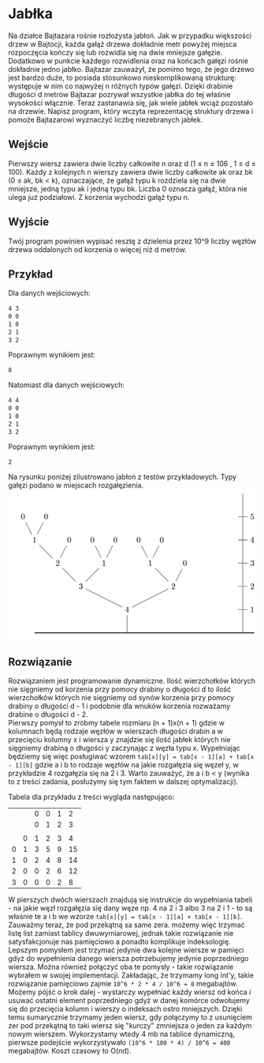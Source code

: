 # Jabłka

Na działce Bajtazara rośnie rozłożysta jabłoń. Jak w przypadku większości drzew w Bajtocji, każda gałąź
drzewa dokładnie metr powyżej miejsca rozpoczęcia kończy się lub rozwidla się na dwie mniejsze gałęzie.
Dodatkowo w punkcie każdego rozwidlenia oraz na końcach gałęzi rośnie dokładnie jedno jabłko. Bajtazar
zauważył, że pomimo tego, że jego drzewo jest bardzo duże, to posiada stosunkowo nieskomplikowaną strukturę:
występuje w nim co najwyżej n różnych typów gałęzi. Dzięki drabinie długości d metrów Bajtazar pozrywał
wszystkie jabłka do tej właśnie wysokości włącznie. Teraz zastanawia się, jak wiele jabłek wciąż pozostało na
drzewie. Napisz program, który wczyta reprezentację struktury drzewa i pomoże Bajtazarowi wyznaczyć liczbę
niezebranych jabłek.

## Wejście

Pierwszy wiersz zawiera dwie liczby całkowite n oraz d (1 ≤ n ≤ 106 , 1 ≤ d ≤ 100). Każdy z kolejnych n
wierszy zawiera dwie liczby całkowite ak oraz bk (0 ≤ ak, bk < k), oznaczające, że gałąź typu k rozdziela
się na dwie mniejsze, jedną typu ak i jedną typu bk. Liczba 0 oznacza gałąź, która nie ulega już podziałowi.
Z korzenia wychodzi gałąź typu n.

## Wyjście

Twój program powinien wypisać resztę z dzielenia przez 10^9 liczby węzłów drzewa oddalonych od korzenia
o więcej niż d metrów.

## Przykład

Dla danych wejściowych:
```text
4 3
0 0
1 0
2 1
3 2
```  
Poprawnym wynikiem jest:  
```text
8
```
Natomiast dla danych wejściowych:  
```text
4 4
0 0
1 0
2 1
3 2
```
Poprawnym wynikiem jest:  
```text
2
```
Na rysunku poniżej zilustrowano jabłoń z testów przykładowych. Typy gałęzi podano w miejscach rozgałęzienia.
![tree](https://github.com/FranciszekSamiec/Jablka/blob/master/tree.png)

## Rozwiązanie

  Rozwiązaniem jest programowanie dynamiczne. Ilość wierzchołków których nie sięgniemy od korzenia przy pomocy drabiny o długości d to ilość wierzchołków których nie sięgniemy od synów korzenia przy pomocy drabiny o długości d - 1 i podobnie dla wnuków korzenia rozważamy drabine o długości d - 2.  
  Pierwszy pomysł to zróbmy tabele rozmiaru (n + 1)x(n + 1) gdzie w kolumnach będą rodzaje węzłów w wierszach długości drabin a w przecięciu kolumny x i wiersza y znajdzie się ilość jabłek których nie sięgniemy drabiną o długości y zaczynając z węzła typu x. Wypełniając będziemy się więc posługiwać wzorem `tab[x][y] = tab[x - 1][a] + tab[x - 1][b]` gdzie a i b to rodzaje węzłów na jakie rozgałęzia się węzeł y, w przykładzie 4 rozgałęzia się na 2 i 3. Warto zauważyć, że a i b < y (wynika to z treści zadania, posłużymy się tym faktem w dalszej optymalizacji).  

Tabela dla przykładu z treści wygląda następująco:  

|   |   |   |   |   |    |                   
|---|---|---|---|---|----|
|   |   | 0 | 0 | 1 | 2  |
|   |   | 0 | 1 | 2 | 3  |
|   |   |   |   |   |    |
|   | 0 | 1 | 2 | 3 | 4  |
| 0 | 1 | 3 | 5 | 9 | 15 |
| 1 | 0 | 2 | 4 | 8 | 14 |
| 2 | 0 | 0 | 2 | 6 | 12 |
| 3 | 0 | 0 | 0 | 2 | 8  |

W pierszych dwóch wierszach znajdują się instrukcje do wypełniania tabeli - na jakie węzł rozgałęzia się dany węze np. 4 na 2 i 3 albo 3 na 2 i 1 - to są właśnie te a i b we wzorze `tab[x][y] = tab[x - 1][a] + tab[x - 1][b]`. Zauważmy teraz, że pod przekątną sa same zera. możemy więc trzymać listę list zamiast tablicy dwuwymiarowej, jednak takie rozwiązanie nie satysfakcjonuje nas pamięciowo a ponadto komplikuje indeksologię. Lepszym pomysłem jest trzymać jedynie dwa kolejne wiersze w pamięci gdyż do wypełnienia danego wiersza potrzebujemy jedynie poprzedniego wiersza. Można również połączyć oba te pomysły - takie rozwiązanie wybrałem w swojej implementacji. Zakładając, że trzymamy long int'y, takie rozwiązanie pamięciowo zajmie `10^6 * 2 * 4 / 10^6 = 8` megabajtów. Możemy pójść o krok dalej - wystarczy wypełniać każdy wiersz od końca i usuwać ostatni element poprzedniego gdyż w danej komórce odwołujemy się do przecięcia kolumn i wierszy o indeksach ostro mniejszych. Dzięki temu sumarycznie trzymamy jeden wiersz, gdy połączymy to z usunięciem zer pod przekątną to taki wiersz się "kurczy" zmniejsza o jeden za każdym nowym wierszem. Wykorzystamy wtedy 4 mb na tablice dynamiczną, pierwsze podejście wykorzystywało `(10^6 * 100 * 4) / 10^6 = 400` megabajtów. Koszt czasowy to O(nd).


